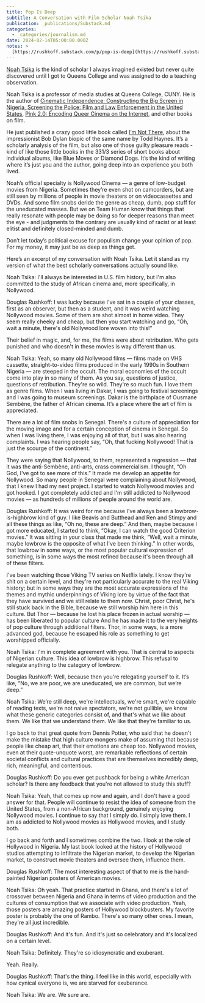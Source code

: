 ```yaml
---
title: Pop Is Deep
subtitle: A Conversation with Film Scholar Noah Tsika
publication: _publications/Substack.md
categories:
  - _categories/journalism.md
date: 2024-02-14T05:00:00.000Z
notes: >
  [https://rushkoff.substack.com/p/pop-is-deep](https://rushkoff.substack.com/p/pop-is-deep)
---
```


[Noah Tsika](https://www.qc.cuny.edu/academics/ms/noah-tsika-profile/) is the kind of scholar I always imagined existed but never quite discovered until I got to Queens College and was assigned to do a teaching observation. 

Noah Tsika is a professor of media studies at Queens College, CUNY. He is the author of [Cinematic Independence: Constructing the Big Screen in Nigeria, Screening the Police: Film and Law Enforcement in the United States](https://www.ucpress.edu/book/9780520386099/cinematic-independence), [Pink 2.0: Encoding Queer Cinema on the Internet](https://iupress.org/9780253023063/pink-2-0/), and other books on film.

He just published a crazy good little book called [I’m Not There](https://utpress.utexas.edu/9781477328378/), about the impressionist Bob Dylan biopic of the same name by Todd Haynes. It’s a scholarly analysis of the film, but also one of those guilty pleasure reads - kind of like those little books in the 331/3 series of short books about individual albums, like Blue Moves or Diamond Dogs. It’s the kind of writing where it’s just you and the author, going deep into an experience you both lived. 

Noah’s official specialty is Nollywood Cinema — a genre of low-budget movies from Nigeria. Sometimes they’re even shot on camcorders, but are still seen by millions of people in movie theaters or on videocassettes and DVDs. And some film snobs deride the genre as cheap, dumb, pop stuff for the uneducated masses. But we on Team Human know that things that really resonate with people may be doing so for deeper reasons than meet the eye - and judgments to the contrary are usually kind of racist or at least elitist and definitely closed-minded and dumb. 

Don’t let today’s political excuse for populism change your opinion of pop. For my money, it may just be as deep as things get. 

Here’s an excerpt of my conversation with Noah Tsika. Let it stand as my version of what the best scholarly conversations actually sound like. 

Noah Tsika:
I'll always be interested in U.S. film history, but I'm also committed to the study of African cinema and, more specifically, in Nollywood.

Douglas Rushkoff:
I was lucky because I've sat in a couple of your classes, first as an observer, but then as a student, and it was weird watching Nollywood movies. Some of them are shot almost in home video. They seem really cheeky and cheap, but then you start watching and go, “Oh, wait a minute, there's old Nollywood lore woven into this!”

Their belief in magic, and, for me, the films were about retribution. Who gets punished and who doesn't in these movies is way different than us.

Noah Tsika:
Yeah, so many old Nollywood films — films made on VHS cassette, straight-to-video films produced in the early 1990s in Southern Nigeria — are steeped in the occult. The moral economies of the occult come into play in so many of them. As you say, questions of justice, questions of retribution. They're so wild. They're so much fun. I love them as genre films. When I was living in Dakar, I was going to festival screenings and I was going to museum screenings. Dakar is the birthplace of Ousmane Sembène, the father of African cinema. It’s a place where the art of film is appreciated.

There are a lot of film snobs in Senegal. There's a culture of appreciation for the moving image and for a certain conception of cinema in Senegal. So when I was living there, I was enjoying all of that, but I was also hearing complaints. I was hearing people say, “Oh, that fucking Nollywood! That is just the scourge of the continent.”

They were saying that Nollywood, to them, represented a regression — that it was the anti-Sembène, anti-arts, crass commercialism. I thought, “Oh God, I've got to see more of this.” It made me develop an appetite for Nollywood. So many people in Senegal were complaining about Nollywood, that I knew I had my next project. I started to watch Nollywood movies and got hooked. I got completely addicted and I'm still addicted to Nollywood movies — as hundreds of millions of people around the world are.

Douglas Rushkoff:
It was weird for me because I've always been a lowbrow-is-highbrow kind of guy. I like Beavis and Butthead and Ren and Stimpy and all these things as like, “Oh no, these are deep.” And then, maybe because I got more educated, I started to think, “Okay, I can watch the good Criterion movies.” It was sitting in your class that made me think, “Well, wait a minute, maybe lowbrow is the opposite of what I've been thinking.” In other words, that lowbrow in some ways, or the most popular cultural expression of something, is in some ways the most refined because it's been through all of these filters.

I've been watching those Viking TV series on Netflix lately. I know they're shit on a certain level, and they're not particularly accurate to the real Viking history; but in some ways they are the most accurate expressions of the themes and mythic underpinnings of Viking lore by virtue of the fact that they have survived and we still relate to them now. Christ, poor Christ, he's still stuck back in the Bible, because we still worship him here in this culture. But Thor — because he lost his place frozen in actual worship — has been liberated to popular culture And he has made it to the very heights of pop culture through additional filters. Thor, in some ways, is a more advanced god, because he escaped his role as something to get worshipped officially.

Noah Tsika:
I'm in complete agreement with you. That is central to aspects of Nigerian culture. This idea of lowbrow is highbrow. This refusal to relegate anything to the category of lowbrow.

Douglas Rushkoff:
Well, because then you're relegating yourself to it. It’s like, “No, we are poor, we are uneducated, we are common, but we’re deep.”

Noah Tsika:
We’re still deep, we're intellectuals, we're smart, we're capable of reading texts, we're not naive spectators, we're not gullible, we know what these generic categories consist of, and that's what we like about them. We like that we understand them. We like that they're familiar to us.

I go back to that great quote from Dennis Potter, who said that he doesn't make the mistake that high culture mongers make of assuming that because people like cheap art, that their emotions are cheap too. Nollywood movies, even at their quote-unquote worst, are remarkable reflections of certain societal conflicts and cultural practices that are themselves incredibly deep, rich, meaningful, and contentious.

Douglas Rushkoff:
Do you ever get pushback for being a white American scholar? Is there any feedback that you're not allowed to study this stuff?

Noah Tsika:
Yeah, that comes up now and again, and I don't have a good answer for that. People will continue to resist the idea of someone from the United States, from a non-African background, genuinely enjoying Nollywood movies. I continue to say that I simply do. I simply love them. I am as addicted to Nollywood movies as Hollywood movies, and I study both.

I go back and forth and I sometimes combine the two. I look at the role of Hollywood in Nigeria. My last book looked at the history of Hollywood studios attempting to infiltrate the Nigerian market, to develop the Nigerian market, to construct movie theaters and oversee them, influence them.

Douglas Rushkoff:
The most interesting aspect of that to me is the hand-painted Nigerian posters of American movies.

Noah Tsika:
Oh yeah. That practice started in Ghana, and there's a lot of crossover between Nigeria and Ghana in terms of video production and the cultures of consumption that we associate with video production. Yeah, those posters are amazing posters of Hollywood blockbusters. My favorite poster is probably the one of Rambo. There's so many other ones. I mean, they're all just incredible.

Douglas Rushkoff:
And it's fun. And it's just so celebratory and it's localized on a certain level.

Noah Tsika:
Definitely. They're so idiosyncratic and exuberant.

Yeah. Really.

Douglas Rushkoff:
That's the thing. I feel like in this world, especially with how cynical everyone is, we are starved for exuberance.

Noah Tsika:
We are. We sure are.
